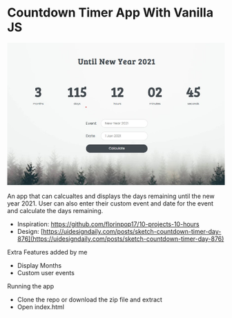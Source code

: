 # Countdown Timer App With Vanilla JS

!['Countdown Timer App'](screenshot.jpg "Countdown Timer App")

An app that can calcualtes and displays the days remaining until the new year 2021. User can also enter their custom event and date for the event and calculate the days remaining.

- Inspiration: https://github.com/florinpop17/10-projects-10-hours
- Design: [https://uidesigndaily.com/posts/sketch-countdown-timer-day-876](https://uidesigndaily.com/posts/sketch-countdown-timer-day-876)

Extra Features added by me

- Display Months
- Custom user events

Running the app

- Clone the repo or download the zip file and extract
- Open index.html
